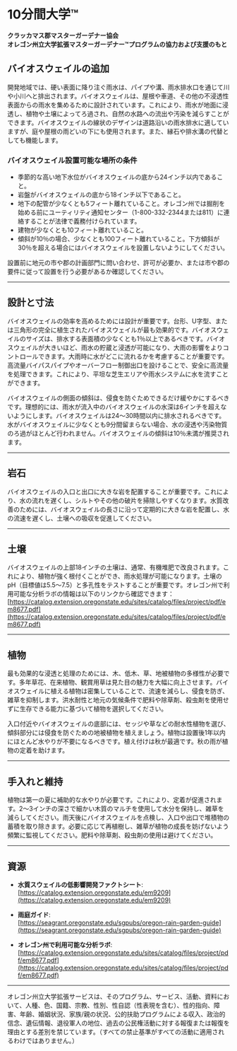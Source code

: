 # 10分間大学™

**クラッカマス郡マスターガーデナー協会**  
**オレゴン州立大学拡張マスターガーデナー™プログラムの協力および支援のもと**

## バイオスウェイルの追加

開発地域では、硬い表面に降り注ぐ雨水は、パイプや溝、雨水排水口を通じて川や小川へと排出されます。バイオスウェイルは、屋根や車道、その他の不浸透性表面からの雨水を集めるために設計されています。これにより、雨水が地面に浸透し、植物や土壌によってろ過され、自然の水路への流出や汚染を減らすことができます。バイオスウェイルの線状のデザインは道路沿いの雨水排水に適していますが、庭や屋根の雨どいの下にも使用されます。また、縁石や排水溝の代替としても機能します。

### バイオスウェイル設置可能な場所の条件

- 季節的な高い地下水位がバイオスウェイルの底から24インチ以内であること。
- 岩盤がバイオスウェイルの底から18インチ以下であること。
- 地下の配管が少なくとも5フィート離れていること。オレゴン州では掘削を始める前にユーティリティ通知センター（1-800-332-2344または811）に連絡することが法律で義務付けられています。
- 建物が少なくとも10フィート離れていること。
- 傾斜が10％の場合、少なくとも100フィート離れていること。下方傾斜が30％を超える場合にはバイオスウェイルを設置しないようにしてください。

設置前に地元の市や郡の計画部門に問い合わせ、許可が必要か、または市や郡の要件に従って設置を行う必要があるか確認してください。

---

## 設計と寸法

バイオスウェイルの効率を高めるためには設計が重要です。台形、U字型、または三角形の完全に植生されたバイオスウェイルが最も効果的です。バイオスウェイルのサイズは、排水する表面積の少なくとも1％以上であるべきです。バイオスウェイルが大きいほど、雨水の貯蔵と浸透が可能になり、大雨の影響をよりコントロールできます。大雨時に水がどこに流れるかを考慮することが重要です。高流量バイパスパイプやオーバーフロー制御出口を設けることで、安全に高流量を処理できます。これにより、平坦な芝生エリアや雨水システムに水を流すことができます。

バイオスウェイルの側面の傾斜は、侵食を防ぐためできるだけ緩やかにするべきです。理想的には、雨水が流入中のバイオスウェイルの水深は6インチを超えないようにします。バイオスウェイルは24～30時間以内に排水されるべきです。水がバイオスウェイルに少なくとも9分間留まらない場合、水の浸透や汚染物質のろ過がほとんど行われません。バイオスウェイルの傾斜は10％未満が推奨されます。

---

## 岩石

バイオスウェイルの入口と出口に大きな岩を配置することが重要です。これにより、水の流れを遅くし、シルトやその他の破片を掃除しやすくなります。水質改善のためには、バイオスウェイルの長さに沿って定期的に大きな岩を配置し、水の流速を遅くし、土壌への吸収を促進してください。

---

## 土壌

バイオスウェイルの上部18インチの土壌は、通常、有機堆肥で改良されます。これにより、植物が強く根付くことができ、雨水処理が可能になります。土壌のpH（目標値は5.5～7.5）と多孔性をテストすることが重要です。オレゴン州で利用可能な分析ラボの情報は以下のリンクから確認できます：  
[https://catalog.extension.oregonstate.edu/sites/catalog/files/project/pdf/em8677.pdf](https://catalog.extension.oregonstate.edu/sites/catalog/files/project/pdf/em8677.pdf)

---

## 植物

最も効果的な浸透と処理のためには、木、低木、草、地被植物の多様性が必要です。多年草花、在来植物、観賞用草は見た目の魅力を大幅に向上させます。バイオスウェイルに植える植物は密集していることで、流速を減らし、侵食を防ぎ、雑草を抑制します。洪水耐性と地元の気候条件で肥料や除草剤、殺虫剤を使用せずに生存できる能力に基づいて植物を選択してください。

入口付近やバイオスウェイルの底部には、セッジや草などの耐水性植物を選び、傾斜部分には侵食を防ぐための地被植物を植えましょう。植物は設置後1年以内にほとんど水やりが不要になるべきです。植え付けは秋が最適です。秋の雨が植物の定着を助けます。

---

## 手入れと維持

植物は第一の夏に補助的な水やりが必要です。これにより、定着が促進されます。2～3インチの深さで細かい木質のマルチを使用して水分を保持し、雑草を減らしてください。雨天後にバイオスウェイルを点検し、入口や出口で堆積物の蓄積を取り除きます。必要に応じて再植樹し、雑草が植物の成長を妨げないよう頻繁に監視してください。肥料や除草剤、殺虫剤の使用は避けてください。

---

## 資源

- **水質スウェイルの低影響開発ファクトシート**:  
  [https://catalog.extension.oregonstate.edu/em9209](https://catalog.extension.oregonstate.edu/em9209)

- **雨庭ガイド**:  
  [https://seagrant.oregonstate.edu/sgpubs/oregon-rain-garden-guide](https://seagrant.oregonstate.edu/sgpubs/oregon-rain-garden-guide)

- **オレゴン州で利用可能な分析ラボ**:  
  [https://catalog.extension.oregonstate.edu/sites/catalog/files/project/pdf/em8677.pdf](https://catalog.extension.oregonstate.edu/sites/catalog/files/project/pdf/em8677.pdf)

---

オレゴン州立大学拡張サービスは、そのプログラム、サービス、活動、資料において、人種、色、国籍、宗教、性別、性自認（性表現を含む）、性的指向、障害、年齢、婚姻状況、家族/親の状況、公的扶助プログラムによる収入、政治的信念、遺伝情報、退役軍人の地位、過去の公民権活動に対する報復または報復を理由とする差別を禁じています。（すべての禁止基準がすべての活動に適用されるわけではありません。）